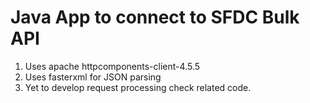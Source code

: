 # Java App to connect to SFDC Bulk API
1. Uses apache httpcomponents-client-4.5.5
2. Uses fasterxml for JSON parsing
3. Yet to develop request processing check related code.
